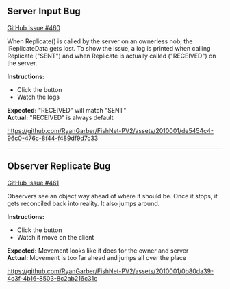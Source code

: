 ﻿## Server Input Bug
[GitHub Issue #460](https://github.com/firstGearGames/fishNet/issues/460)

When Replicate() is called by the server on an ownerless nob, the IReplicateData gets lost.
To show the issue, a log is printed when calling Replicate ("SENT") and when Replicate is actually called ("RECEIVED") on the server.

**Instructions:**
- Click the button
- Watch the logs

**Expected:** "RECEIVED" will match "SENT"  
**Actual:** "RECEIVED" is always default

https://github.com/RyanGarber/FishNet-PV2/assets/2010001/de5454c4-96c0-476c-8f44-f489df9d7c33

---

## Observer Replicate Bug
[GitHub Issue #461](https://github.com/firstGearGames/fishNet/issues/461)

Observers see an object way ahead of where it should be. Once it stops, it gets reconciled back into reality. It also jumps around.

**Instructions:**
- Click the button
- Watch it move on the client

**Expected:** Movement looks like it does for the owner and server  
**Actual:** Movement is too far ahead and jumps all over the place

https://github.com/RyanGarber/FishNet-PV2/assets/2010001/0b80da39-4c3f-4b16-8503-8c2ab216c31c
